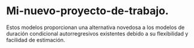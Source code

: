 # Mi-nuevo-proyecto-de-trabajo.
 Estos modelos proporcionan una alternativa novedosa a los modelos de duración condicional autorregresivos existentes debido a su flexibilidad y facilidad de estimación.
